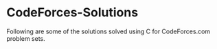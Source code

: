 # CodeForces-Solutions
Following are some of the solutions solved using C for CodeForces.com problem sets.
